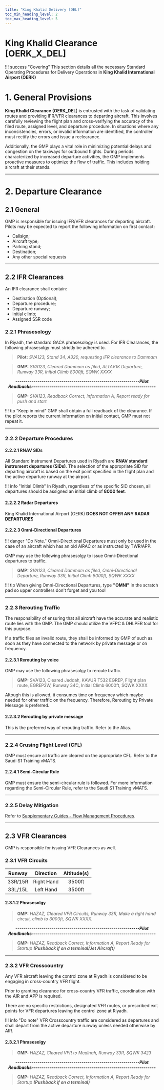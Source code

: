 ```yaml
---
title: "King Khalid Delivery [DEL]"
toc_min_heading_level: 2
toc_max_heading_level: 5
---
```

# King Khalid Clearance [OERK_X_DEL]

!!! success "Covering"
    This section details all the necessary Standard Operating Procedures for Delivery Operations in **King Khalid International Airport (OERK)**

# 1. General Provisions

**King Khalid Clearance (OERK_DEL)** is entrusted with the task of validating routes and providing IFR/VFR clearances to departing aircraft. This involves carefully reviewing the flight plan and cross-verifying the accuracy of the filed route, assigned level, and departure procedure. In situations where any inconsistencies, errors, or invalid information are identified, the controller must rectify the errors and issue a reclearance.

Additionally, the GMP plays a vital role in minimizing potential delays and congestion on the taxiways for outbound flights. During periods characterized by increased departure activities, the GMP implements proactive measures to optimize the flow of traffic. This includes holding aircraft at their stands.

---

# 2. Departure Clearance

## 2.1 General

GMP is responsible for issuing IFR/VFR clearances for departing aircraft. Pilots may be expected to report the
following information on first contact:

-   Callsign;
-   Aircraft type;
-   Parking stand;
-   Destination;
-   Any other special requests

---

## 2.2 IFR Clearances

An IFR clearance shall contain:

-   Destination (Optional);
-   Departure procedure;
-   Departure runway;
-   Initial climb;
-   Assigned SSR code

### 2.2.1 Phrasesology

In Riyadh, the standard GACA phrasesology is used. For IFR Clearances, the following phrasesolgy must strictly be adhered to.

> **Pilot:** _SVA123, Stand 34, A320, requesting IFR clearance to Dammam_

> **GMP:** _SVA123, Cleared Dammam as filed, ALTAV1K Departure, Runway 33R, Initial Climb 8000ft, SQWK XXXX_

<p style="text-align: center; font-weight: bold; font-style: italic;">
--------------------------------------------------------------Pilot Readbacks--------------------------------------------------------------
</p>

> **GMP:** _SVA123, Readback Correct, Information A, Report ready for push and start_

!!! tip "Keep in mind"
    GMP shall obtain a full readback of the clearance. If the pilot reports the current information on initial contact, GMP must not repeat it.

---

### 2.2.2 Departure Procedures

#### 2.2.2.1 RNAV SIDs

All Standard Instrument Departures used in Riyadh are  **RNAV standard instrument departures (SIDs)**. The selection of the appropriate SID for departing aircraft is based on the exit point specified in the flight plan and the active departure runway at the airport.

!!! info "Initial Climb"
  In Riyadh, regardless of the specific SID chosen, all departures should be assigned an initial climb of **8000 feet**.

#### 2.2.2.2 Radar Departures

King Khalid International Airport (OERK) **DOES NOT OFFER ANY RADAR DEPARTURES**

#### 2.2.2.3 Omni-Directional Departures

!!! danger "Do Note."
    Omni-Directional Departures must only be used in the case of an aircraft which has an old AIRAC or as instructed by TWR/APP.

GMP may use the following phrasesolgy to issue Omni-Directional departures to traffic.


> **GMP:** _SVA123, Cleared Dammam as filed, Omni-Directional Departure, Runway 33R, Initial Climb 8000ft, SQWK XXXX_

!!! tip
    When giving Omni-Directional Departures, type **"OMNI"** in the scratch pad so upper controllers don't forget and you too!

---

### 2.2.3 Rerouting Traffic

The responsibility of ensuring that all aircraft have the accurate and realistic route lies with the GMP. The GMP should utilize the VFPC & DHLPER tool for this purpose.

If a traffic files an invalid route, they shall be informed by GMP of such as soon as they have connected to the network by private message or on frequency.

#### 2.2.3.1 Rerouting by voice

GMP may use the following phrasesolgy to reroute traffic.

> **GMP:** SVA123, Cleared Jeddah, KAVUR T532 EGREP, Flight plan route, EGREP2W, Runway 34C, Initial Climb 6000ft, SQWK XXXX

Altough this is allowed, it consumes time on frequency which maybe needed for other traffic on the frequency. Therefore, Rerouting by Private Message is preferred.

#### 2.2.3.2 Rerouting by private message

This is the preferred way of rerouting traffic. Refer to the Alias.

---

### 2.2.4 Crusing Flight Level (CFL)

GMP must ensure all traffic are cleared on the appropriate CFL. Refer to the Saudi S1 Training vMATS.

#### 2.2.4.1 Semi-Circular Rule

GMP must ensure the semi-circular rule is followed. For more information regarding the Semi-Circular Rule, refer to the Saudi S1 Training vMATS.

---

### 2.2.5 Delay Mitigation

Refer to [Supplementary Guides - Flow Management Procedures](/docs/sup/Special%20Procedures/Flow%20Management%20Procedures/flow-management-procedures).

---

## 2.3 VFR Clearances

GMP is responsible for issuing VFR Clearances as well. 
### 2.3.1 VFR Circuits

|     **Runway**      | **Direction**  |        **Altitude(s)**       |
| :-----------------: | :------------: | :--------------------------: |
|       33R/15R       |   Right Hand   |             3500ft           |
|       33L/15L       |   Left Hand    |             3500ft           |

#### 2.3.1.2 Phrasesolgy

> **GMP:** _HAZAZ, Cleared VFR Circuits, Runway 33R, Make a right hand circuit, climb to 3000ft, SQWK XXXX._

<p style="text-align: center; font-weight: bold; font-style: italic;">
--------------------------------------------------------------Pilot Readbacks--------------------------------------------------------------
</p>

> **GMP:** _HAZAZ, Readback Correct, Information A, Report Ready for Startup_ **_(Pushback if on a terminal/Jet Aircraft)_**

---

### 2.3.2 VFR Crosscountry

Any VFR aircraft leaving the control zone at Riyadh is considered to be engaging in cross-country VFR flight.

Prior to granting clearance for cross-country VFR traffic, coordination with the AIR and APP is required.

There are no specific restrictions, designated VFR routes, or prescribed exit points for VFR departures leaving the control zone at Riyadh.

!!! info "Do note"
    VFR Crosscountry traffic are considered as departures and shall depart from the active departure runway unless needed otherwise by AIR.

#### 2.3.2.1 Phrasesolgy

> **GMP:** _HAZAZ, Cleared VFR to Madinah, Runway 33R, SQWK 3423_

<p style="text-align: center; font-weight: bold; font-style: italic;">
--------------------------------------------------------------Pilot Readbacks--------------------------------------------------------------
</p>

> **GMP:** _HAZAZ, Readback Correct, Information A, Report Ready for Startup_ **_(Pushback if on a terminal)_**